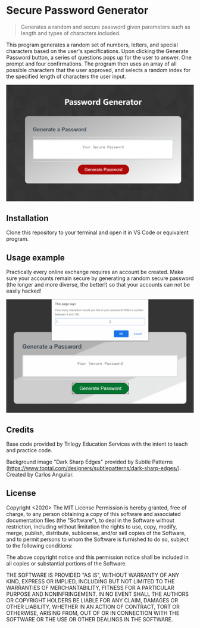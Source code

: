 # Secure Password Generator
> Generates a random and secure password given parameters such as length and types of characters included.

This program generates a random set of numbers, letters, and special characters based on the user's specifications. Upon clicking the Generate Password button, a series of questions pops up for the user to answer. One prompt and four confirmations. The program then uses an array of all possible characters that the user approved, and selects a random index for the specified length of characters the user input. 

![alt text](https://github.com/haleynmyers/secure-password-generator/blob/master/assets/password-generator-screengrab.png "Password Generator Screenshot")

## Installation

Clone this repository to your terminal and open it in VS Code or equivalent program.

## Usage example

Practically every online exchange requires an account be created. Make sure your accounts remain secure by generating a random secure password (the longer and more diverse, the better!) so that your accounts can not be easily hacked!

![alt text](https://github.com/haleynmyers/secure-password-generator/blob/master/assets/password-generator-demo.gif)

## Credits

Base code provided by Trilogy Education Services with the intent to teach and practice code. 

Background image "Dark Sharp Edges" provided by Subtle Patterns (https://www.toptal.com/designers/subtlepatterns/dark-sharp-edges/).
Created by Carlos Anguilar.

## License 
Copyright <2020> <Haley Myers>
The MIT License
Permission is hereby granted, free of charge, to any person obtaining a copy of this software and associated documentation files (the "Software"), to deal in the Software without restriction, including without limitation the rights to use, copy, modify, merge, publish, distribute, sublicense, and/or sell copies of the Software, and to permit persons to whom the Software is furnished to do so, subject to the following conditions:

The above copyright notice and this permission notice shall be included in all copies or substantial portions of the Software.

THE SOFTWARE IS PROVIDED "AS IS", WITHOUT WARRANTY OF ANY KIND, EXPRESS OR IMPLIED, INCLUDING BUT NOT LIMITED TO THE WARRANTIES OF MERCHANTABILITY, FITNESS FOR A PARTICULAR PURPOSE AND NONINFRINGEMENT. IN NO EVENT SHALL THE AUTHORS OR COPYRIGHT HOLDERS BE LIABLE FOR ANY CLAIM, DAMAGES OR OTHER LIABILITY, WHETHER IN AN ACTION OF CONTRACT, TORT OR OTHERWISE, ARISING FROM, OUT OF OR IN CONNECTION WITH THE SOFTWARE OR THE USE OR OTHER DEALINGS IN THE SOFTWARE.
